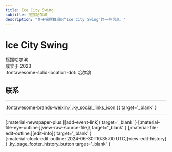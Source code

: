 ```yaml
---
title: Ice City Swing
subtitle: 摇摆哈尔滨
description: "关于摇摆舞组织“Ice City Swing”的一些信息。"
---
```


# Ice City Swing

摇摆哈尔滨  
成立于 2023  
:fontawesome-solid-location-dot: 哈尔滨  


## 联系


---

 [:fontawesome-brands-weixin:{ .ky_social_links_icon }](# "IceCitySwing摇摆哈尔滨"){ target='_blank' }

---

<div class="ky_page_footer" markdown>
<div class="ky_page_footer_trailing" markdown="span">
[:material-newspaper-plus:][add-event-link]{ target='_blank' }
[:material-file-eye-outline:][view-raw-source-file]{ target='_blank' }
[:material-file-edit-outline:][edit-info]{ target='_blank' }
</div>
<div class="ky_page_footer_leading" markdown="span">
[:material-clock-edit-outline: 2024-06-30T10:35:00 UTC][view-edit-history]{ .ky_page_footer_history_button target='_blank' }
</div>
</div>

[add-event-link]: https://github.com/swingdance/events/issues/new?assignees=&labels=add+event&projects=&template=02-add_entity.yml&title=%5Bzh_CN%5D%20%3CName%3E&region=zh_CN&province=Heilongjiang&city=Harbin&org_id=ice-city-swing "添加活动"
[view-raw-source-file]: https://github.com/swingdance/orgs/blob/main/zh_CN/ice-city-swing.json "查看原始源文件"
[edit-info]: https://github.com/swingdance/orgs/issues/new?assignees=&labels=update+org&projects=&template=03-update_entity.yml&title=%5Bzh_CN%5D%20Ice%20City%20Swing&region=zh_CN&id=ice-city-swing&name=Ice%20City%20Swing "编辑信息"

[view-edit-history]: https://github.com/swingdance/orgs/commits/main/zh_CN/ice-city-swing.json "查看编辑历史"
